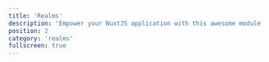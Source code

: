```yaml
---
title: 'Realms'
description: 'Empower your NuxtJS application with this awesome module.'
position: 2
category: 'realms'
fullscreen: true
---
```

